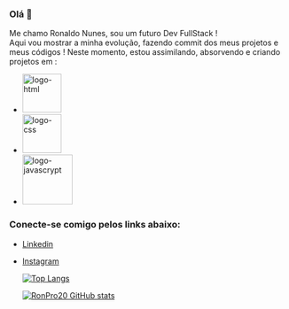 ### Olá 👋

Me chamo Ronaldo Nunes, sou um futuro Dev FullStack !
<br>
Aqui vou mostrar a minha evolução, fazendo commit dos meus projetos e meus códigos !
Neste momento, estou assimilando, absorvendo e criando projetos em :

- <img src="https://img.shields.io/badge/HTML5-E34F26?style=for-the-badge&logo=html5&logoColor=white" alt="logo-html" width="70px"  />
- <img src="https://img.shields.io/badge/CSS3-1572B6?style=for-the-badge&logo=css3&logoColor=white" alt="logo-css" width="70px" />
- <img src="https://img.shields.io/badge/JavaScript-F7DF1E?style=for-the-badge&logo=javascript&logoColor=black" alt="logo-javascrypt" width="90px" />

### Conecte-se comigo pelos links abaixo:
  
  - [Linkedin](https://www.linkedin.com/in/%E2%84%9D%F0%9D%95%A0%F0%9D%95%9F%F0%9D%95%92%F0%9D%95%9D%F0%9D%95%95%F0%9D%95%A0-%F0%9D%94%BD%F0%9D%95%96%F0%9D%95%A3%F0%9D%95%A3%F0%9D%95%96%F0%9D%95%9A%F0%9D%95%A3%F0%9D%95%92-%E2%84%95%F0%9D%95%A6%F0%9D%95%9F%F0%9D%95%96%F0%9D%95%A4-6140a026b//)
  - [Instagram](https://instagram.com/ronaldo_nunesss?igshid=ZDdkNTZiNTM=//)
  
  
    [![Top Langs](https://github-readme-stats.vercel.app/api/top-langs/?username=RonPro20)](https://github.com/anuraghazra/github-readme-stats)
    
    [![RonPro20 GitHub stats](https://github-readme-stats.vercel.app/api?username=RonPro20)](https://github.com/anuraghazra/github-readme-stats)
